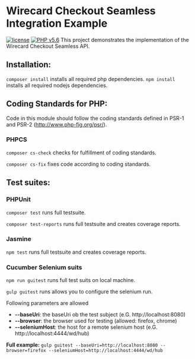 # Wirecard Checkout Seamless Integration Example
[![license](https://img.shields.io/badge/license-GPLv2-blue.svg)](https://github.com/wirecard/wcs-example-new-php/blob/master/LICENSE)
[![PHP v5.6](https://img.shields.io/badge/php-5.6-yellow.svg)](http://www.php.net)
This project demonstrates the implementation of the Wirecard Checkout Seamless API.

## Installation:
`composer install` installs all required php dependencies.
`npm install` installs all required nodejs dependencies.

## Coding Standards for PHP:
Code in this module should follow the coding standards defined in PSR-1 and PSR-2 (http://www.php-fig.org/psr/).

### PHPCS
`composer cs-check` checks for fulfillment of coding standards.

`composer cs-fix` fixes code according to coding standards.

## Test suites:
### PHPUnit
`composer test` runs full testsuite.

`composer test-reports` runs full testsuite and creates coverage reports.

### Jasmine
`npm test` runs full testsuite and creates coverage reports.

### Cucumber Selenium suits
 `npm run guitest` runs full test suits on local machine.
 
 `gulp guitest` runs allows you to configure the selenium run.
 
 Following parameters are allowed
 - **--baseUri**: the baseUri ob the test subject (e.G. http://localhost:8080)
 - **--browser**: the browser used for testing (allowed: firefox, chrome)
 - **--seleniumHost**: the host for a remote selenium host (e.G. http://localhost:4444/wd/hub)
 
 **Full example:**
 `gulp guitest --baseUri=http://localhost:8080 --browser=firefox --seleniumHost=http://localhost:4444/wd/hub`
